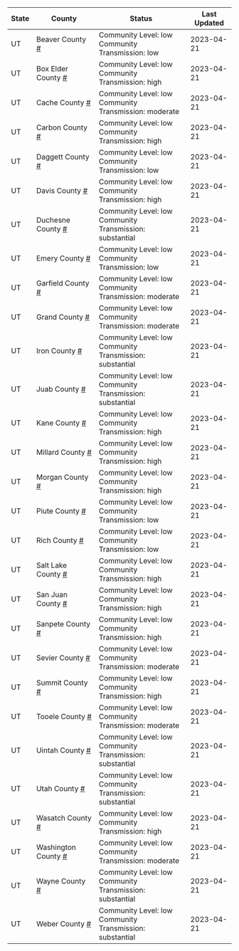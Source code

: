 State | County | Status | Last Updated
--- | --- | --- | --- 
UT | Beaver County <a href="#beaver_county">#</a> | <a name="beaver_county"></a>Community Level: low<br/>Community Transmission: low | 2023-04-21
UT | Box Elder County <a href="#box_elder_county">#</a> | <a name="box_elder_county"></a>Community Level: low<br/>Community Transmission: high | 2023-04-21
UT | Cache County <a href="#cache_county">#</a> | <a name="cache_county"></a>Community Level: low<br/>Community Transmission: moderate | 2023-04-21
UT | Carbon County <a href="#carbon_county">#</a> | <a name="carbon_county"></a>Community Level: low<br/>Community Transmission: high | 2023-04-21
UT | Daggett County <a href="#daggett_county">#</a> | <a name="daggett_county"></a>Community Level: low<br/>Community Transmission: low | 2023-04-21
UT | Davis County <a href="#davis_county">#</a> | <a name="davis_county"></a>Community Level: low<br/>Community Transmission: high | 2023-04-21
UT | Duchesne County <a href="#duchesne_county">#</a> | <a name="duchesne_county"></a>Community Level: low<br/>Community Transmission: substantial | 2023-04-21
UT | Emery County <a href="#emery_county">#</a> | <a name="emery_county"></a>Community Level: low<br/>Community Transmission: low | 2023-04-21
UT | Garfield County <a href="#garfield_county">#</a> | <a name="garfield_county"></a>Community Level: low<br/>Community Transmission: moderate | 2023-04-21
UT | Grand County <a href="#grand_county">#</a> | <a name="grand_county"></a>Community Level: low<br/>Community Transmission: moderate | 2023-04-21
UT | Iron County <a href="#iron_county">#</a> | <a name="iron_county"></a>Community Level: low<br/>Community Transmission: substantial | 2023-04-21
UT | Juab County <a href="#juab_county">#</a> | <a name="juab_county"></a>Community Level: low<br/>Community Transmission: substantial | 2023-04-21
UT | Kane County <a href="#kane_county">#</a> | <a name="kane_county"></a>Community Level: low<br/>Community Transmission: high | 2023-04-21
UT | Millard County <a href="#millard_county">#</a> | <a name="millard_county"></a>Community Level: low<br/>Community Transmission: high | 2023-04-21
UT | Morgan County <a href="#morgan_county">#</a> | <a name="morgan_county"></a>Community Level: low<br/>Community Transmission: high | 2023-04-21
UT | Piute County <a href="#piute_county">#</a> | <a name="piute_county"></a>Community Level: low<br/>Community Transmission: low | 2023-04-21
UT | Rich County <a href="#rich_county">#</a> | <a name="rich_county"></a>Community Level: low<br/>Community Transmission: low | 2023-04-21
UT | Salt Lake County <a href="#salt_lake_county">#</a> | <a name="salt_lake_county"></a>Community Level: low<br/>Community Transmission: high | 2023-04-21
UT | San Juan County <a href="#san_juan_county">#</a> | <a name="san_juan_county"></a>Community Level: low<br/>Community Transmission: high | 2023-04-21
UT | Sanpete County <a href="#sanpete_county">#</a> | <a name="sanpete_county"></a>Community Level: low<br/>Community Transmission: high | 2023-04-21
UT | Sevier County <a href="#sevier_county">#</a> | <a name="sevier_county"></a>Community Level: low<br/>Community Transmission: moderate | 2023-04-21
UT | Summit County <a href="#summit_county">#</a> | <a name="summit_county"></a>Community Level: low<br/>Community Transmission: high | 2023-04-21
UT | Tooele County <a href="#tooele_county">#</a> | <a name="tooele_county"></a>Community Level: low<br/>Community Transmission: moderate | 2023-04-21
UT | Uintah County <a href="#uintah_county">#</a> | <a name="uintah_county"></a>Community Level: low<br/>Community Transmission: substantial | 2023-04-21
UT | Utah County <a href="#utah_county">#</a> | <a name="utah_county"></a>Community Level: low<br/>Community Transmission: substantial | 2023-04-21
UT | Wasatch County <a href="#wasatch_county">#</a> | <a name="wasatch_county"></a>Community Level: low<br/>Community Transmission: high | 2023-04-21
UT | Washington County <a href="#washington_county">#</a> | <a name="washington_county"></a>Community Level: low<br/>Community Transmission: moderate | 2023-04-21
UT | Wayne County <a href="#wayne_county">#</a> | <a name="wayne_county"></a>Community Level: low<br/>Community Transmission: substantial | 2023-04-21
UT | Weber County <a href="#weber_county">#</a> | <a name="weber_county"></a>Community Level: low<br/>Community Transmission: substantial | 2023-04-21
